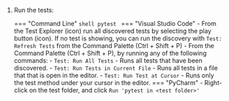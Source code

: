 1. Run the tests:

    === "Command Line"
        ```shell
        pytest
        ```
    === "Visual Studio Code"
        - From the Test Explorer (icon) run all discovered tests by selecting the play button (icon). If no test is showing, you can run the discovery with `Test: Refresh Tests` from the Command Palette (Ctrl + Shift + P)
        - From the Command Palette (Ctrl + Shift + P), by running any of the following commands:
            - `Test: Run All Tests` - Runs all tests that have been discovered.
            - `Test: Run Tests in Current File` - Runs all tests in a file that that is open in the editor.
            - `Test: Run Test at Cursor` - Runs only the test method under your cursor in the editor.
    === "PyCharm"
        - Right-click on the test folder, and click `Run 'pytest in <test folder>'`